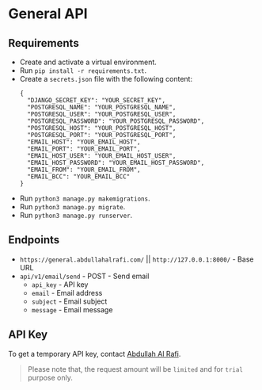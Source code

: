 # General API

##

## Requirements

- Create and activate a virtual environment.
- Run `pip install -r requirements.txt`.
- Create a `secrets.json` file with the following content:
  ```
  {
    "DJANGO_SECRET_KEY": "YOUR_SECRET_KEY",
    "POSTGRESQL_NAME": "YOUR_POSTGRESQL_NAME",
    "POSTGRESQL_USER": "YOUR_POSTGRESQL_USER",
    "POSTGRESQL_PASSWORD": "YOUR_POSTGRESQL_PASSWORD",
    "POSTGRESQL_HOST": "YOUR_POSTGRESQL_HOST",
    "POSTGRESQL_PORT": "YOUR_POSTGRESQL_PORT",
    "EMAIL_HOST": "YOUR_EMAIL_HOST",
    "EMAIL_PORT": "YOUR_EMAIL_PORT",
    "EMAIL_HOST_USER": "YOUR_EMAIL_HOST_USER",
    "EMAIL_HOST_PASSWORD": "YOUR_EMAIL_HOST_PASSWORD",
    "EMAIL_FROM": "YOUR_EMAIL_FROM",
    "EMAIL_BCC": "YOUR_EMAIL_BCC"
  }
  ```
- Run `python3 manage.py makemigrations`.
- Run `python3 manage.py migrate`.
- Run `python3 manage.py runserver`.

##

## Endpoints

- `https://general.abdullahalrafi.com/` || `http://127.0.0.1:8000/` - Base URL
- `api/v1/email/send` - POST - Send email
  - `api_key` - API key
  - `email` - Email address
  - `subject` - Email subject
  - `message` - Email message

##

## API Key

To get a temporary API key, contact [Abdullah Al Rafi](https://abdullahalrafi.com/).

> Please note that, the request amount will be `limited` and for `trial` purpose only.

##
